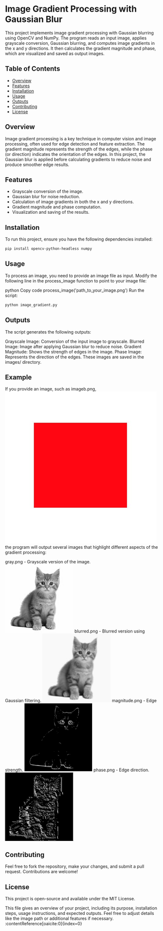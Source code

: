 # Image Gradient Processing with Gaussian Blur

This project implements image gradient processing with Gaussian blurring using OpenCV and NumPy. The program reads an input image, applies grayscale conversion, Gaussian blurring, and computes image gradients in the x and y directions. It then calculates the gradient magnitude and phase, which are visualized and saved as output images.

## Table of Contents

- [Overview](#overview)
- [Features](#features)
- [Installation](#installation)
- [Usage](#usage)
- [Outputs](#outputs)
- [Contributing](#contributing)
- [License](#license)

## Overview

Image gradient processing is a key technique in computer vision and image processing, often used for edge detection and feature extraction. The gradient magnitude represents the strength of the edges, while the phase (or direction) indicates the orientation of the edges. In this project, the Gaussian blur is applied before calculating gradients to reduce noise and produce smoother edge results.

## Features

- Grayscale conversion of the image.
- Gaussian blur for noise reduction.
- Calculation of image gradients in both the x and y directions.
- Gradient magnitude and phase computation.
- Visualization and saving of the results.

## Installation

To run this project, ensure you have the following dependencies installed:

```bash
pip install opencv-python-headless numpy
```

## Usage
To process an image, you need to provide an image file as input. Modify the following line in the process_image function to point to your image file:

python
Copy code
process_image('path_to_your_image.png')
Run the script:

```bash
python image_gradient.py
```
## Outputs
The script generates the following outputs:

Grayscale Image: Conversion of the input image to grayscale.
Blurred Image: Image after applying Gaussian blur to reduce noise.
Gradient Magnitude: Shows the strength of edges in the image.
Phase Image: Represents the direction of the edges.
These images are saved in the images/ directory.

## Example
If you provide an image, such as imageb.png,
![original image](https://github.com/umergit24/image-gradient-with-python/blob/main/images/image.png)
the program will output several images that highlight different aspects of the gradient processing:

gray.png - Grayscale version of the image.
![](https://github.com/umergit24/image-gradient-with-python/blob/main/images/gray.png)
blurred.png - Blurred version using Gaussian filtering.
![](https://github.com/umergit24/image-gradient-with-python/blob/main/images/blurred.png)
magnitude.png - Edge strength.
![](https://github.com/umergit24/image-gradient-with-python/blob/main/images/magnitude.png)
phase.png - Edge direction.
![](https://github.com/umergit24/image-gradient-with-python/blob/main/images/phase.png)

## Contributing
Feel free to fork the repository, make your changes, and submit a pull request. Contributions are welcome!

## License
This project is open-source and available under the MIT License.



This file gives an overview of your project, including its purpose, installation steps, usage instructions, and expected outputs. Feel free to adjust details like the image path or additional features if necessary. &#8203;:contentReference[oaicite:0]{index=0}&#8203;
